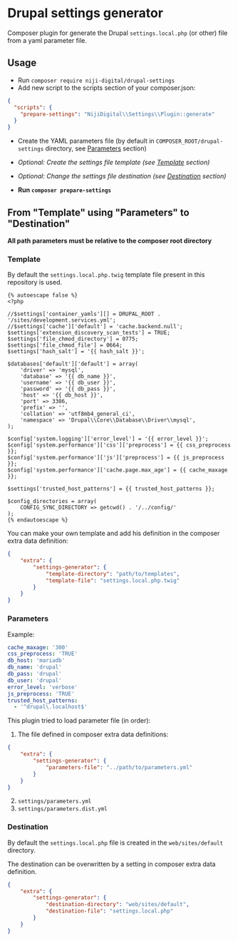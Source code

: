 # Drupal settings generator

Composer plugin for generate the Drupal `settings.local.php` (or other) file from a yaml parameter file.

## Usage

* Run `composer require niji-digital/drupal-settings`
* Add new script to the scripts section of your composer.json:
```json
{
  "scripts": {
    "prepare-settings": "NijiDigital\\Settings\\Plugin::generate"
  }
}
```
* Create the YAML parameters file (by default in `COMPOSER_ROOT/drupal-settings` directory, see [Parameters](#parameters) section)
* *Optional: Create the settings file template (see [Template](#template) section)*
* *Optional: Change the settings file destination (see [Destination](#destination) section)*

* **Run `composer prepare-settings`**

## From "Template" using "Parameters" to "Destination"

**All path parameters must be relative to the composer root directory**

### Template

By default the `settings.local.php.twig` template file present in this repository is used.
```twig
{% autoescape false %}
<?php

//$settings['container_yamls'][] = DRUPAL_ROOT . '/sites/development.services.yml';
//$settings['cache']['default'] = 'cache.backend.null';
$settings['extension_discovery_scan_tests'] = TRUE;
$settings['file_chmod_directory'] = 0775;
$settings['file_chmod_file'] = 0664;
$settings['hash_salt'] = '{{ hash_salt }}';

$databases['default']['default'] = array(
    'driver' => 'mysql',
    'database' => '{{ db_name }}',
    'username' => '{{ db_user }}',
    'password' => '{{ db_pass }}',
    'host' => '{{ db_host }}',
    'port' => 3306,
    'prefix' => '',
    'collation' => 'utf8mb4_general_ci',
    'namespace' => 'Drupal\\Core\\Database\\Driver\\mysql',
);

$config['system.logging']['error_level'] = '{{ error_level }}';
$config['system.performance']['css']['preprocess'] = {{ css_preprocess }};
$config['system.performance']['js']['preprocess'] = {{ js_preprocess }};
$config['system.performance']['cache.page.max_age'] = {{ cache_maxage }};

$settings['trusted_host_patterns'] = {{ trusted_host_patterns }};

$config_directories = array(
    CONFIG_SYNC_DIRECTORY => getcwd() . '/../config/'
);
{% endautoescape %}

```

You can make your own template and add his definition in the composer extra data definition:

```json
{
    "extra": {
        "settings-generator": {
            "template-directory": "path/to/templates",
            "template-file": "settings.local.php.twig"
        }
    }
}
```

### Parameters

Example:
```yaml
cache_maxage: '300'
css_preprocess: 'TRUE'
db_host: 'mariadb'
db_name: 'drupal'
db_pass: 'drupal'
db_user: 'drupal'
error_level: 'verbose'
js_preprocess: 'TRUE'
trusted_host_patterns:
  - '^drupal\.localhost$'
```

This plugin tried to load parameter file (in order):
1. The file defined in composer extra data definitions:
```json
{
    "extra": {
        "settings-generator": {
            "parameters-file": "../path/to/parameters.yml"
        }
    }
}
```
2. `settings/parameters.yml`
3. `settings/parameters.dist.yml`

### Destination

By default the `settings.local.php` file is created in the `web/sites/default` directory.

The destination can be overwritten by a setting in composer extra data definition.

```json
{
    "extra": {
        "settings-generator": {
            "destination-directory": "web/sites/default",
            "destination-file": "settings.local.php"
        }
    }
}
``` 
